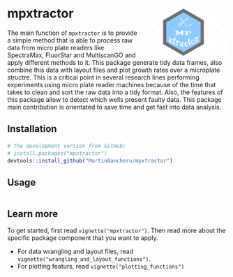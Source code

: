 # mpxtractor <img src="man/logo_mpxtractor.png" width = 200, align="right">


The main function of `mpxtractor` is to provide a simple method that is able to process raw data 
from micro plate readers like SpectraMax, FluorStar and MultiscanGO and apply different
methods to it.
This package generate tidy data frames, also combine this data with layout files and plot growth rates
over a microplate structre. This is a critical point in several research lines performing experiments 
using micro plate reader machines because of the time that takes to clean and sort the raw data into a
tidy format. Also, the features of this package allow to detect which wells present faulty data. 
This package main contribution is orientated to save time and get fast into data analysis.


## Installation 

```R
# The development version from GitHub:
# install.packages("mpxtractor")
devtools::install_github("MartinBanchero/mpxtractor")
```

## Usage

```R
```

## Learn more

To get started, first read `vignette("mpxtractor")`. Then read more about the specific package component that you want to apply.

* For data wrangling and layout files, read `vignette("wrangling_and_layout_functions")`.
* For plotting featurs, read `vignette("plotting_functions")`
